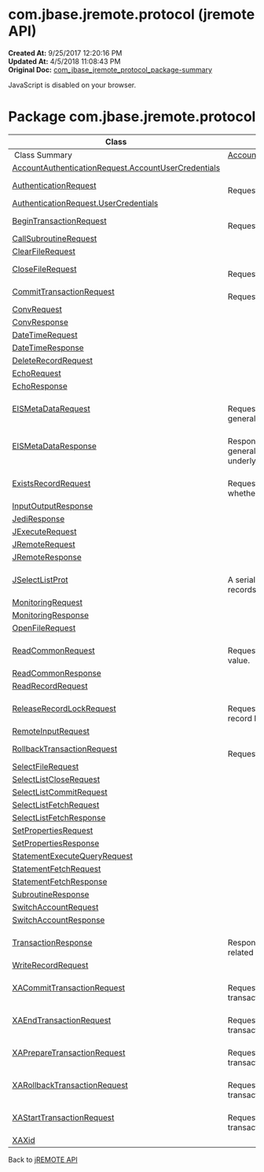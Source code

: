 # com.jbase.jremote.protocol (jremote API)

**Created At:** 9/25/2017 12:20:16 PM  
**Updated At:** 4/5/2018 11:08:43 PM  
**Original Doc:** [com_jbase_jremote_protocol_package-summary](https://docs.jbase.com/39270-protocol/com_jbase_jremote_protocol_package-summary)  

<!--<br>    try {<br>        if (location.href.indexOf('is-external=true') == -1) {<br>            parent.document.title="com.jbase.jremote.protocol (jremote   API)";<br>        }<br>    }<br>    catch(err) {<br>    }<br>//-->
JavaScript is disabled on your browser.



<!--<br>  allClassesLink = document.getElementById("allclasses\_navbar\_top");<br>  if(window==top) {<br>    allClassesLink.style.display = "block";<br>  }<br>  else {<br>    allClassesLink.style.display = "none";<br>  }<br>  //-->

# Package com.jbase.jremote.protocol

| Class<br> | Description<br> |
| --- | --- |
 Class Summary  | [AccountAuthenticationRequest](./../accountauthenticationrequest-%28jremote-api%29 "class in com.jbase.jremote.protocol")<br> | <br>Request for authentication.<br> |
| [AccountAuthenticationRequest.AccountUserCredentials](/39270-protocol/com_jbase_jremote_protocol_AccountAuthenticationRequest.AccountUserCredentials "class in com.jbase.jremote.protocol")<br> |  <br> |
| [AuthenticationRequest](./../authenticationrequest-%28jremote-api%29 "class in com.jbase.jremote.protocol")<br> | <br>Request for authentication.<br> |
| [AuthenticationRequest.UserCredentials](/39270-protocol/com_jbase_jremote_protocol_AuthenticationRequest.UserCredentials "class in com.jbase.jremote.protocol")<br> |  <br> |
| [BeginTransactionRequest](./../begintransactionrequest-%28jremote-api%29 "class in com.jbase.jremote.protocol")<br> | <br>Request to start transaction.<br> |
| [CallSubroutineRequest](./../callsubroutinerequest-%28jremote-api%29 "class in com.jbase.jremote.protocol")<br> |  <br> |
| [ClearFileRequest](./../clearfilerequest-%28jremote-api%29 "class in com.jbase.jremote.protocol")<br> |  <br> |
| [CloseFileRequest](./../closefilerequest-%28jremote-api%29 "class in com.jbase.jremote.protocol")<br> | <br>Request jBASE to close a file.<br> |
| [CommitTransactionRequest](./../committransactionrequest-%28jremote-api%29 "class in com.jbase.jremote.protocol")<br> | <br>Request to commit transaction.<br> |
| [ConvRequest](./../convrequest-%28jremote-api%29 "class in com.jbase.jremote.protocol")<br> |  <br> |
| [ConvResponse](./../convresponse-%28jremote-api%29 "class in com.jbase.jremote.protocol")<br> |  <br> |
| [DateTimeRequest](./../datetimerequest-%28jremote-api%29 "class in com.jbase.jremote.protocol")<br> |  <br> |
| [DateTimeResponse](./../datetimeresponse-%28jremote-api%29 "class in com.jbase.jremote.protocol")<br> |  <br> |
| [DeleteRecordRequest](./../deleterecordrequest-%28jremote-api%29 "class in com.jbase.jremote.protocol")<br> |  <br> |
| [EchoRequest](./../echorequest-%28jremote-api%29 "class in com.jbase.jremote.protocol")<br> |  <br> |
| [EchoResponse](./../echoresponse-%28jremote-api%29 "class in com.jbase.jremote.protocol")<br> |  <br> |
| [EISMetaDataRequest](./../eismetadatarequest-%28jremote-api%29 "class in com.jbase.jremote.protocol")<br> | <br>Request jBASE to retrieve general meta data.<br> |
| [EISMetaDataResponse](./../eismetadataresponse-%28jremote-api%29 "class in com.jbase.jremote.protocol")<br> | <br>Response object which reads general meta data of the underlying EIS instance.<br> |
| [ExistsRecordRequest](./../existsrecordrequest-%28jremote-api%29 "class in com.jbase.jremote.protocol")<br> | <br>Request jBASE to check whether a file record exists.<br> |
| [InputOutputResponse](./../inputoutputresponse-%28jremote-api%29 "class in com.jbase.jremote.protocol")<br> |  <br> |
| [JediResponse](./../jediresponse-%28jremote-api%29 "class in com.jbase.jremote.protocol")<br> |  <br> |
| [JExecuteRequest](./../jexecuterequest-%28jremote-api%29 "class in com.jbase.jremote.protocol")<br> |  <br> |
| [JRemoteRequest](./../jremoterequest-%28jremote-api%29 "class in com.jbase.jremote.protocol")<br> |  <br> |
| [JRemoteResponse](./../jremoteresponse-%28jremote-api%29 "class in com.jbase.jremote.protocol")<br> |  <br> |
| [JSelectListProt](./../jselectlistprot-%28jremote-api%29 "class in com.jbase.jremote.protocol")<br> | <br>A serializable list of jBASE file records.<br> |
| [MonitoringRequest](./../monitoringrequest-%28jremote-api%29 "class in com.jbase.jremote.protocol")<br> |  <br> |
| [MonitoringResponse](./../monitoringresponse-%28jremote-api%29 "class in com.jbase.jremote.protocol")<br> |  <br> |
| [OpenFileRequest](./../openfilerequest-%28jremote-api%29 "class in com.jbase.jremote.protocol")<br> |  <br> |
| [ReadCommonRequest](./../readcommonrequest-%28jremote-api%29 "class in com.jbase.jremote.protocol")<br> | <br>Request to read common value.<br> |
| [ReadCommonResponse](./../readcommonresponse-%28jremote-api%29 "class in com.jbase.jremote.protocol")<br> |  <br> |
| [ReadRecordRequest](./../readrecordrequest-%28jremote-api%29 "class in com.jbase.jremote.protocol")<br> |  <br> |
| [ReleaseRecordLockRequest](./../releaserecordlockrequest-%28jremote-api%29 "class in com.jbase.jremote.protocol")<br> | <br>Request jBASE to release a record lock.<br> |
| [RemoteInputRequest](./../remoteinputrequest-%28jremote-api%29 "class in com.jbase.jremote.protocol")<br> |  <br> |
| [RollbackTransactionRequest](./../rollbacktransactionrequest-%28jremote-api%29 "class in com.jbase.jremote.protocol")<br> | <br>Request to commit transaction.<br> |
| [SelectFileRequest](./../selectfilerequest-%28jremote-api%29 "class in com.jbase.jremote.protocol")<br> |  <br> |
| [SelectListCloseRequest](./../selectlistcloserequest-%28jremote-api%29 "class in com.jbase.jremote.protocol")<br> |  <br> |
| [SelectListCommitRequest](./../selectlistcommitrequest-%28jremote-api%29 "class in com.jbase.jremote.protocol")<br> |  <br> |
| [SelectListFetchRequest](./../selectlistfetchrequest-%28jremote-api%29 "class in com.jbase.jremote.protocol")<br> |  <br> |
| [SelectListFetchResponse](./../selectlistfetchresponse-%28jremote-api%29 "class in com.jbase.jremote.protocol")<br> |  <br> |
| [SetPropertiesRequest](./../setpropertiesrequest-%28jremote-api%29 "class in com.jbase.jremote.protocol")<br> |  <br> |
| [SetPropertiesResponse](./../setpropertiesresponse-%28jremote-api%29 "class in com.jbase.jremote.protocol")<br> |  <br> |
| [StatementExecuteQueryRequest](./../statementexecutequeryrequest-%28jremote-api%29 "class in com.jbase.jremote.protocol")<br> |  <br> |
| [StatementFetchRequest](./../statementfetchrequest-%28jremote-api%29 "class in com.jbase.jremote.protocol")<br> |  <br> |
| [StatementFetchResponse](./../statementfetchresponse-%28jremote-api%29 "class in com.jbase.jremote.protocol")<br> |  <br> |
| [SubroutineResponse](./../subroutineresponse-%28jremote-api%29 "class in com.jbase.jremote.protocol")<br> |  <br> |
| [SwitchAccountRequest](./../switchaccountrequest-%28jremote-api%29 "class in com.jbase.jremote.protocol")<br> |  <br> |
| [SwitchAccountResponse](./../switchaccountresponse-%28jremote-api%29 "class in com.jbase.jremote.protocol")<br> |  <br> |
| [TransactionResponse](./../transactionresponse-%28jremote-api%29 "class in com.jbase.jremote.protocol")<br> | <br>Response to transactions related requests.<br> |
| [WriteRecordRequest](./../writerecordrequest-%28jremote-api%29 "class in com.jbase.jremote.protocol")<br> |  <br> |
| [XACommitTransactionRequest](./../xacommittransactionrequest-%28jremote-api%29 "class in com.jbase.jremote.protocol")<br> | <br>Request jBASE commit an XA transaction.<br> |
| [XAEndTransactionRequest](./../xaendtransactionrequest-%28jremote-api%29 "class in com.jbase.jremote.protocol")<br> | <br>Request jBASE end an XA transaction.<br> |
| [XAPrepareTransactionRequest](./../xapreparetransactionrequest-%28jremote-api%29 "class in com.jbase.jremote.protocol")<br> | <br>Request jBASE prepare an XA transaction.<br> |
| [XARollbackTransactionRequest](./../xarollbacktransactionrequest-%28jremote-api%29 "class in com.jbase.jremote.protocol")<br> | <br>Request jBASE rollback an XA transaction.<br> |
| [XAStartTransactionRequest](./../xastarttransactionrequest-%28jremote-api%29 "class in com.jbase.jremote.protocol")<br> | <br>Request jBASE start an XA transaction.<br> |
| [XAXid](./../xaxid-%28jremote-api%29 "class in com.jbase.jremote.protocol")<br> |  <br> |



Back to [jREMOTE API](com_jbase_jremote_package-summary)
